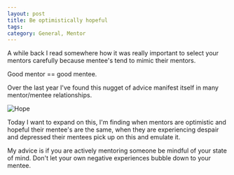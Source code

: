 ```yaml
---
layout: post
title: Be optimistically hopeful
tags: 
category: General, Mentor
---
```

A while back I read somewhere how it was really important to select your mentors carefully because mentee's tend to mimic their mentors.

Good mentor == good mentee.

Over the last year I've found this nugget of advice manifest itself in many mentor/mentee relationships.

<img class="img-responsive" alt="Hope" src="{{ site.url }}/assets/images/Hope.png">

Today I want to expand on this, I'm finding when mentors are optimistic and hopeful their mentee's are the same, when they are experiencing despair and depressed their mentees pick up on this and emulate it.

My advice is if you are actively mentoring someone be mindful of your state of mind. Don't let your own negative experiences bubble down to your mentee.
